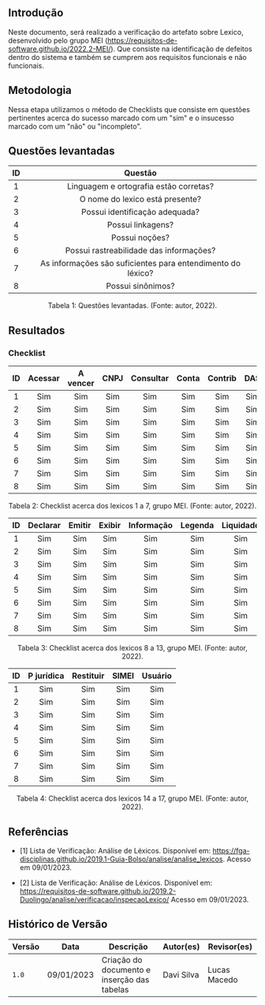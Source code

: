 ## Introdução 
Neste documento, será realizado a verificação do artefato sobre Lexico, desenvolvido pelo grupo MEI (https://requisitos-de-software.github.io/2022.2-MEI/). Que consiste na identificação de defeitos dentro do sistema e também se cumprem aos requisitos funcionais e não funcionais.

## Metodologia

Nessa etapa utilizamos o método de Checklists que consiste em questões pertinentes acerca do sucesso marcado com um "sim" e o insucesso marcado com um "não" ou "incompleto".

## Questões levantadas

| ID  |                           Questão                           |
| :-: | :---------------------------------------------------------: |
|  1  |           Linguagem e ortografia estão corretas?            |
|  2  |               O nome do lexico está presente?               |
|  3  |               Possui identificação adequada?                |
|  4  |                      Possui linkagens?                      |
|  5  |                       Possui noções?                        |
|  6  |           Possui rastreabilidade das informações?           |
|  7  | As informações são suficientes para entendimento do léxico? |
|  8  |                      Possui sinônimos?                      |
<p style="text-align: center">
Tabela 1: Questões levantadas. (Fonte: autor, 2022).
</p>

## Resultados
### Checklist

| ID  | Acessar | A vencer | CNPJ | Consultar | Conta | Contrib | DAS |
| :-: | :-----: | :------: | :--: | :-------: | :---: | :-----: | :-: |
|  1  |   Sim    |    Sim    |  Sim  |    Sim     |  Sim   |   Sim    | Sim  |
|  2  |   Sim    |    Sim    |  Sim  |    Sim     |  Sim   |   Sim    | Sim  |
|  3  |   Sim    |    Sim    |  Sim  |    Sim     |  Sim   |   Sim    | Sim  |
|  4  |   Sim    |    Sim    |  Sim  |    Sim     |  Sim   |   Sim    | Sim  |
|  5  |   Sim    |    Sim    |  Sim  |    Sim     |  Sim   |   Sim    | Sim  |
|  6  |   Sim    |    Sim    |  Sim  |    Sim     |  Sim   |   Sim    | Sim  |
|  7  |   Sim    |    Sim    |  Sim  |    Sim     |  Sim   |   Sim    | Sim  |
|  8  |   Sim    |    Sim    |  Sim  |    Sim     |  Sim   |   Sim    | Sim  |

<div style="text-align: center">
<p>
Tabela 2: Checklist acerca dos lexicos 1 a 7, grupo MEI. (Fonte: autor, 2022).
</p>
</div>

| ID  | Declarar | Emitir | Exibir | Informação | Legenda | Liquidado |
| :-: | :------: | :----: | :----: | :--------: | :-----: | :-------: |
|  1  |    Sim    |   Sim   |   Sim   |     Sim     |   Sim    |    Sim     |
|  2  |    Sim    |   Sim   |   Sim   |     Sim     |   Sim    |    Sim     |
|  3  |    Sim    |   Sim   |   Sim   |     Sim     |   Sim    |    Sim     |
|  4  |    Sim    |   Sim   |   Sim   |     Sim     |   Sim    |    Sim     |
|  5  |    Sim    |   Sim   |   Sim   |     Sim     |   Sim    |    Sim     |
|  6  |    Sim    |   Sim   |   Sim   |     Sim     |   Sim    |    Sim     |
|  7  |    Sim    |   Sim   |   Sim   |     Sim     |   Sim    |    Sim     |
|  8  |    Sim    |   Sim   |   Sim   |     Sim     |   Sim    |    Sim     |

<div style="text-align: center">
<p>
Tabela 3: Checklist acerca dos lexicos 8 a 13, grupo MEI. (Fonte: autor, 2022).
</p>
</div>

| ID  | P jurídica | Restituir | SIMEI | Usuário |
| :-: | :--------: | :-------: | :---: | :-----: |
|  1  |     Sim     |    Sim     |  Sim   |   Sim    |
|  2  |     Sim     |    Sim     |  Sim   |   Sim    |
|  3  |     Sim     |    Sim     |  Sim   |   Sim    |
|  4  |     Sim     |    Sim     |  Sim   |   Sim    |
|  5  |     Sim     |    Sim     |  Sim   |   Sim    |
|  6  |     Sim     |    Sim     |  Sim   |   Sim    |
|  7  |     Sim     |    Sim     |  Sim   |   Sim    |
|  8  |     Sim     |    Sim     |  Sim   |   Sim    |

<div style="text-align: center">
<p>
Tabela 4: Checklist acerca dos lexicos 14 a 17, grupo MEI. (Fonte: autor, 2022).
</p>
</div>

## Referências

* [1] Lista de Verificação: Análise de Léxicos. Disponível em: https://fga-disciplinas.github.io/2019.1-Guia-Bolso/analise/analise_lexicos. Acesso em 09/01/2023.

* [2] Lista de Verificação: Análise de Léxicos. Disponível em: https://requisitos-de-software.github.io/2019.2-Duolingo/analise/verificacao/inspecaoLexico/ Acesso em 09/01/2023.

## Histórico de Versão

| Versão | Data          | Descrição                          | Autor(es)     |  Revisor(es)  |
| ------ | ------------- | ---------------------------------- | ------------- | ------------- |
| `1.0`  | 09/01/2023 | Criação do documento e inserção das tabelas | Davi Silva | Lucas Macedo |
